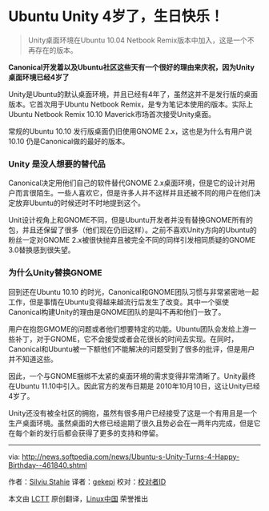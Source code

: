 Ubuntu Unity 4岁了，生日快乐！
================================================================================
> Unity桌面环境在Ubuntu 10.04 Netbook Remix版本中加入，这是一个不再存在的版本。

**Canonical开发着以及Ubuntu社区这些天有一个很好的理由来庆祝，因为Unity桌面环境已经4岁了**

Unity是Ubuntu的默认桌面环境，并且已经有4年了，虽然这并不是发行版的桌面版本。它首次用于Ubuntu Netbook Remix，是专为笔记本使用的版本。实际上Ubuntu Netbook Remix 10.10 Maverick市场首次接受Unity桌面。

常规的Ubuntu 10.10 发行版桌面仍旧使用GNOME 2.x，这也是为什么有用户说10.10 仍是Canonical做的最好的版本。

### Unity 是没人想要的替代品 ###

Canonical决定用他们自己的软件替代GNOME 2.x桌面环境，但是它的设计对用户而言很陌生。一些人喜欢它，但是许多人并不这样并且还被不同的用户在他们决定放弃Ubuntu的时候还时不时地提到这个。

Unit设计视角上和GNOME不同，但是Ubuntu开发者并没有替换GNOME所有的包，并且还保留了很多（他们现在仍旧这样）。之前不喜欢Unity方向的Ubuntu的粉丝一定对GNOME 2.x被很快抛弃且被完全不同的同样引发相同质疑的GNOME 3.0替换感到很失望。

### 为什么Unity替换GNOME ###

回到还在Ubuntu 10.10 的时光，Canonical和GNOME团队习惯与非常紧密地一起工作，但是事情在Ubuntu变得越来越流行后发生了改变。其中一个驱使Canonical构建Unity的理由是GNOME团队的是叫不再和他们一致了。

用户在抱怨GMOME的问题或者他们想要特定的功能。Ubuntu团队会发给上游一些补丁，对于GNOME，它不会接受或者会花很长的时间去实现。在同时，Canonical和Ubuntu被一下额他们不能解决的问题受到了很多的批评，但是用户并不知道这些。

因此，一个与GNOME捆绑不太紧的桌面环境的需求变得非常清晰了。Unity最终在Ubuntu 11.10中引入。因此官方的发布日期是 2010年10月10日，这让Unity已经4岁了。

Unity还没有被全社区的拥抱，虽然有很多用户已经接受了这是一个有用且是一个生产桌面环境。虽然桌面的大修已经逾期了很久且势必会在一两年内完成，但是它在每个新的发行后都会获得了更多的支持和停留。

--------------------------------------------------------------------------------

via: http://news.softpedia.com/news/Ubuntu-s-Unity-Turns-4-Happy-Birthday--461840.shtml

作者：[Silviu Stahie][a]
译者：[gekepi](https://github.com/geekpi)
校对：[校对者ID](https://github.com/校对者ID)

本文由 [LCTT](https://github.com/LCTT/TranslateProject) 原创翻译，[Linux中国](http://linux.cn/) 荣誉推出

[a]:http://news.softpedia.com/editors/browse/silviu-stahie